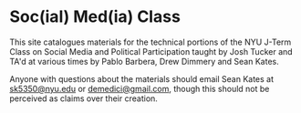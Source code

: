 # Soc(ial) Med(ia) Class
This site catalogues materials for the technical portions of the NYU J-Term Class on Social Media and Political Participation taught by Josh Tucker and TA'd at various times by Pablo Barbera, Drew Dimmery and Sean Kates.

Anyone with questions about the materials should email Sean Kates at sk5350@nyu.edu or demedici@gmail.com, though this should not be perceived as claims over their creation. 

